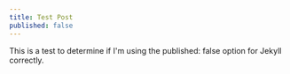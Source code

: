 ```yaml
---
title: Test Post
published: false
---
```

This is a test to determine if I'm using the published: false option for Jekyll correctly.
